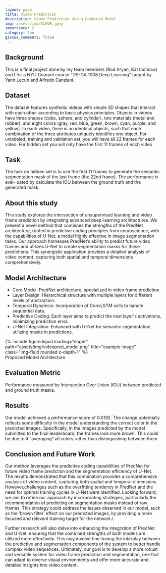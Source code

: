 ```yaml
---
layout: page
title: Video Prediction
description: Video Prediction Using Combined Model
img: assets/img/CLEVR.jpeg
importance: 2
category: fun
giscus_comments: false
---
```


## Background

This is a final project done by my team members (Rod Aryan, Kat Inchoco) and I for a NYU Courant course "DS-GA 1008 Deep Learning" taught by Yann Lecun and Alfredo Canziani.

## Dataset

The dataset features synthetic videos with simple 3D shapes that interact with each other according to basic physics principles. Objects in videos have three shapes (cube, sphere, and cylinder), two materials (metal and rubber), and eight colors (gray, red, blue, green, brown, cyan, purple, and yellow). In each video, there is no identical objects, such that each combination of the three attributes uniquely identifies one object.
For unlabeled, training and validation set, you will have all 22 frames for each video. For hidden set you will only have the first 11 frames of each video.

## Task

The task on hidden set is to use the first 11 frames to generate the semantic segmentation mask of the last frame (the 22nd frame). The performance is eval- uated by calculate the IOU between the ground truth and the generated mask.

## About this study

This study explores the intersection of unsupervised learning and video frame
prediction by integrating advanced deep-learning architectures. We present a novel
method that combines the strengths of the PredNet architecture, rooted in predictive
coding principles from neuroscience, with the capabilities of U-Net, a model highly
effective in image segmentation tasks. Our approach harnesses PredNet’s ability
to predict future video frames and utilizes U-Net to create segmentation masks
for these predictions. This synergistic application provides a detailed analysis of
video content, capturing both spatial and temporal dimensions comprehensively.

## Model Architecture

- Core Model: PredNet architecture, specialized in video frame prediction.
- Layer Design: Hierarchical structure with multiple layers for different levels of abstraction.
- Temporal Dynamics: Incorporation of ConvLSTM cells to handle sequential data.
- Predictive Coding: Each layer aims to predict the next layer's activations, minimizing prediction error.
- U-Net Integration: Enhanced with U-Net for semantic segmentation, utilizing masks in predictions.

<div class="row">
    <div class="col-sm mt-3 mt-md-0">
        {% include figure.liquid loading="eager" path="assets/img/videopred_model.png" title="example image" class="img-fluid rounded z-depth-1" %}
    </div>
</div>
<div class="caption">
    Proposed Model Architecture
</div>

## Evaluation Metric

Performance measured by Intersection Over Union (IOU) between predicted and ground truth masks.

## Results

Our model achieved a performance score of 0.0192.
The change potentially reflects some difficulty in the model understanding the correct color in the predicted images. Specifically, in the images predicted by the model submitted to the final leaderboard, the frames look more brown. This could be due to it "averaging" all colors rather than distinguishing between them.

## Conclusion and Future Work

Our method leverages the predictive coding capabilities of PredNet for future video frame prediction and the segmentation efficiency of U-Net. The results demonstrated that this combination provides a comprehensive analysis of video content, capturing both spatial and temporal dimensions. However,challenges such as the overfitting tendency in PredNet and the need for optimal training cycles in U-Net were identified. Looking forward, we aim to refine our approach by incorporating strategies, particularly the recommendation of predicting on segmentation masks instead of raw frames. This strategy could address the issues observed in our model, such as the ’brown filter’ effect on our predicted images, by providing a more focused and relevant training target for the network.\\

Further research will also delve into enhancing the integration of PredNet and U-Net, ensuring that the combined strengths of both models are utilized more effectively. This may involve fine-tuning the interplay between the predictive and segmentation components of the system to better handle complex video sequences. Ultimately, our goal is to develop a more robust and versatile system for video frame prediction and segmentation, one that can adapt to diverse visual environments and offer more accurate and detailed insights into video content.

